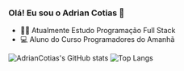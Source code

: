 ### Olá! Eu sou  o Adrian Cotias 👋

- 🐱‍👤 Atualmente Estudo Programação Full Stack 
- 💻 Aluno do Curso Programadores do Amanhã

![AdrianCotias's GitHub stats](https://github-readme-stats.vercel.app/api?username=AdrianCotias&show_icons=true&bg_color=00000000)
![Top Langs](https://github-readme-stats.vercel.app/api/top-langs/?username=AdrianCotias&layout=compact)
